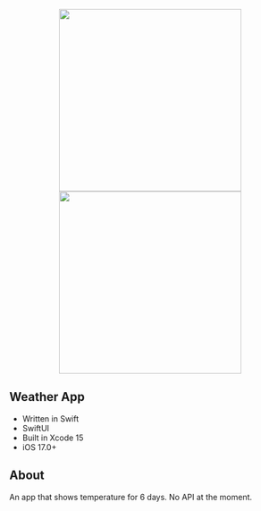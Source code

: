 <p align="center">
      <img src="https://i.ibb.co/VpDSNXk/Simulator-Screenshot-i-Phone-15-Pro-2024-01-07-at-20-18-46.png" width="326">
      <img src="https://i.ibb.co/9rcrnz8/Simulator-Screenshot-i-Phone-15-Pro-2024-01-07-at-20-20-06.png" width="326">
</p>

## Weather App

- Written in Swift
- SwiftUI
- Built in Xcode 15
- iOS 17.0+

## About

An app that shows temperature for 6 days. No API at the moment.
